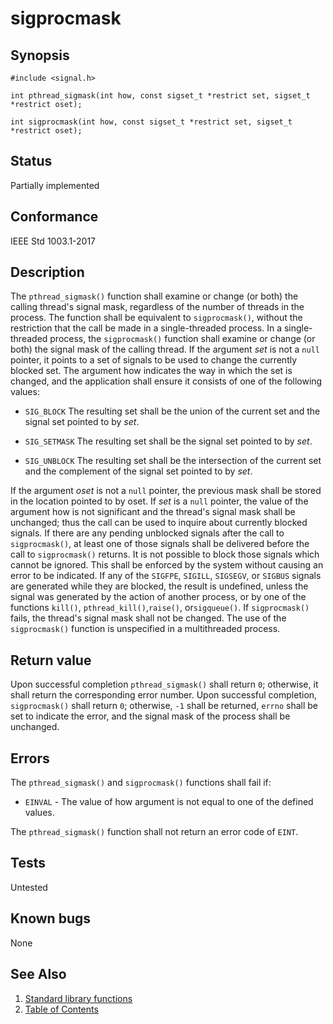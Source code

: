 # sigprocmask

## Synopsis

`#include <signal.h>`

`int pthread_sigmask(int how, const sigset_t *restrict set, sigset_t *restrict oset);`

`int sigprocmask(int how, const sigset_t *restrict set, sigset_t *restrict oset);`

## Status

Partially implemented

## Conformance

IEEE Std 1003.1-2017

## Description

The `pthread_sigmask()` function shall examine or change (or both) the calling thread's signal mask, regardless of the
number of threads in the process. The function shall be equivalent to `sigprocmask()`, without the restriction that the
call be made in a single-threaded process.
In a single-threaded process, the `sigprocmask()` function shall examine or change (or both) the signal mask of the
calling thread.
If the argument _set_ is not a `null` pointer, it points to a set of signals to be used to change the currently blocked
set.
The argument how indicates the way in which the set is changed, and the application shall ensure it consists of one of
the following values:

* `SIG_BLOCK`
The resulting set shall be the union of the current set and the signal set pointed to by _set_.

* `SIG_SETMASK`
The resulting set shall be the signal set pointed to by _set_.

* `SIG_UNBLOCK`
The resulting set shall be the intersection of the current set and the complement of the signal set pointed to by
_set_.

If the argument _oset_ is not a `null` pointer, the previous mask shall be stored in the location pointed to by oset.
If _set_ is a `null` pointer, the value of the argument how is not significant and the thread's signal mask shall be
unchanged; thus the call can be used to inquire about currently blocked signals.
If there are any pending unblocked signals after the call to `sigprocmask()`, at least one of those signals shall be
delivered before the call to `sigprocmask()` returns.
It is not possible to block those signals which cannot be ignored. This shall be enforced by the system without causing
an error to be indicated.
If any of the `SIGFPE`, `SIGILL`, `SIGSEGV`, or `SIGBUS` signals are generated while they are blocked, the result is
undefined, unless the signal was generated by the action of another process, or by one of the functions `kill()`,
`pthread_kill()`,`raise()`, or`sigqueue()`.
If `sigprocmask()` fails, the thread's signal mask shall not be changed.
The use of the `sigprocmask()` function is unspecified in a multithreaded process.

## Return value

Upon successful completion `pthread_sigmask()` shall return `0`; otherwise, it shall return the corresponding error
number.
Upon successful completion, `sigprocmask()` shall return `0`; otherwise, `-1` shall be returned, `errno` shall be set to
indicate the error, and the signal mask of the process shall be unchanged.

## Errors

The `pthread_sigmask()` and `sigprocmask()` functions shall fail if:

* `EINVAL` - The value of how argument is not equal to one of the defined values. </br>
  
The `pthread_sigmask()` function shall not return an error code of `EINT`.

## Tests

Untested

## Known bugs

None

## See Also

1. [Standard library functions](../index.md)
2. [Table of Contents](../../../index.md)
